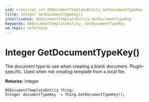 ```yaml
---
uid: crmscript_ref_NSDocumentTemplateEntity_GetDocumentTypeKey
title: Integer GetDocumentTypeKey()
intellisense: NSDocumentTemplateEntity.GetDocumentTypeKey
keywords: NSDocumentTemplateEntity, GetDocumentTypeKey
so.topic: reference
---
```


# Integer GetDocumentTypeKey()

The document type to use when creating a blank document. Plugin-specific. Used when not creating template from a local file.

**Returns:** Integer

```crmscript
NSDocumentTemplateEntity thing;
Integer documentTypeKey  = thing.GetDocumentTypeKey();
```

